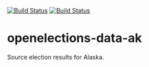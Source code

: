 [![Build Status](https://github.com/openelections/openelections-data-ak/actions/workflows/data_tests.yml/badge.svg?branch=master)](https://github.com/openelections/openelections-data-ak/actions)
[![Build Status](https://github.com/openelections/openelections-data-ak/actions/workflows/format_tests.yml/badge.svg?branch=master)](https://github.com/openelections/openelections-data-ak/actions)

openelections-data-ak
=====================

Source election results for Alaska.
